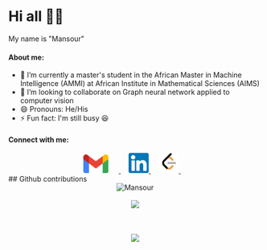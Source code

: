 # Hi all 👋🏾 
My name is "Mansour"

#### About me:

- 🌱 I’m currently a master's student in the African Master in Machine Intelligence (AMMI) at African Institute in Mathematical Sciences (AIMS)
- 👯 I’m looking to collaborate on Graph neural network applied to computer vision
- 😄 Pronouns: He/His
- ⚡ Fun fact: I'm still busy 😆

#### Connect with me:
<div align="center">
    <a href="mailto: mansourbarro.sow652@gmail.com">
        <img alt="Mansour | Gmail" width="50px" style="margin-right:20px" src="assets/Gmail_Logo.svg" />
    </a>
    &nbsp;&nbsp;&nbsp
    <a href="https://www.linkedin.com/in/mansour-sow-163091198/">
        <img alt="anwarvic | LinkedIn" width="40px" src="assets/linkedin.svg" />
    </a>
    &nbsp;&nbsp;&nbsp;
    <a href="https://leetcode.com/Barro_/">
        <img alt="anwarvic | LeetCode" width="40px" src="assets/leetcode.png" />
    </a>
    &nbsp;&nbsp;&nbsp;
</div>
 ## Github contributions
 
 <div align="center">
    <img src="https://github-readme-streak-stats.herokuapp.com/?user=mm230&theme=radical" alt="Mansour" />
    <br><br>
    <img src="https://activity-graph.herokuapp.com/graph?username=mm230&theme=react-pink" />
</div>

<p align="center">
    <!-- <img src="https://github-readme-stats.vercel.app/api?username=mm230&show_icons=true&theme=radical" alt="Anwarvic's github stats"> -->
    <!-- <img src="https://github-readme-stats.vercel.app/api/top-langs/?username=mm230&layout=compact&theme=radical" style="padding: 15px" /> -->
    <br><br>
    <img src="https://github-profile-trophy.vercel.app/?username=mm230&theme=radical" />
    <br><br>
    
</p>
<br><br>

